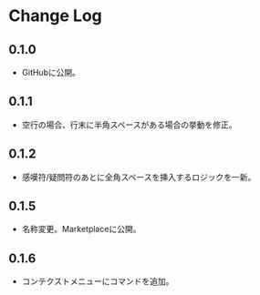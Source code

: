 # Change Log

## 0.1.0
- GitHubに公開。

## 0.1.1
- 空行の場合、行末に半角スペースがある場合の挙動を修正。

## 0.1.2
- 感嘆符/疑問符のあとに全角スペースを挿入するロジックを一新。

## 0.1.5
- 名称変更。Marketplaceに公開。

## 0.1.6
- コンテクストメニューにコマンドを追加。